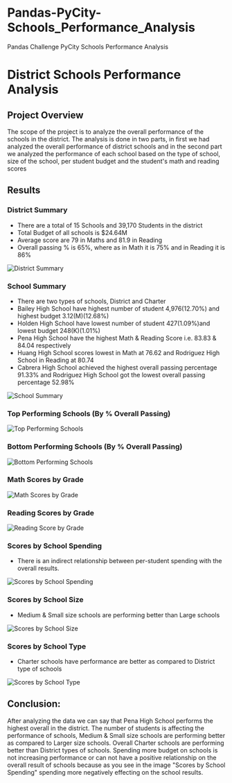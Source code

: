 # Pandas-PyCity-Schools_Performance_Analysis
Pandas Challenge PyCity Schools Performance Analysis

# District Schools Performance Analysis
## Project Overview

The scope of the project is to analyze the overall performance of the schools in the district. The analysis is done in two parts, in first we had analyzed the overall performance of district schools and in the second part we analyzed the performance of each school based on the type of school, size of the school, per student budget and the student's math and reading scores

## Results

### District Summary

- There are a total of 15 Schools and 39,170 Students in the district
- Total Budget of all schools is $24.64M
- Average score are 79 in Maths and 81.9 in Reading
- Overall passing % is 65%, where as in Math it is 75% and in Reading it is 86%

![District Summary](https://user-images.githubusercontent.com/24644072/203192444-75be875a-a677-480c-80bc-82e5fd8018a3.PNG)



### School Summary 

- There are two types of schools, District and Charter
- Bailey High School have highest number of student 4,976(12.70%) and highest budget 3.12(M)(12.68%)  
- Holden High School have lowest number of student 427(1.09%)and lowest budget 248(K)(1.01%)
- Pena High School have the highest Math & Reading Score i.e. 83.83 & 84.04 respectively
- Huang High School scores lowest in Math at 76.62 and Rodriguez High School in Reading at 80.74
- Cabrera High School achieved the highest overall passing percentage 91.33% and Rodriguez High School got the lowest overall passing percentage 52.98%

![School Summary](https://user-images.githubusercontent.com/24644072/203192537-dc5ce332-5b00-41d7-b2ea-c6239e3f2edc.PNG)



### Top Performing Schools (By % Overall Passing)

![Top Performing Schools](https://user-images.githubusercontent.com/24644072/203192605-81a450fc-5da4-46e7-83b6-ec9982a4f29a.PNG)



### Bottom Performing Schools (By % Overall Passing)

![Bottom Performing Schools](https://user-images.githubusercontent.com/24644072/203192665-bad51a62-421e-4697-9b63-378fa08689dd.PNG)



### Math Scores by Grade

![Math Scores by Grade](https://user-images.githubusercontent.com/24644072/203192729-fb15e5ea-15b8-4196-89ce-dda74986066a.PNG)


### Reading Scores by Grade

![Reading Score by Grade](https://user-images.githubusercontent.com/24644072/203192866-c519fb9e-eb13-4802-83be-a2083c327d7c.PNG)



### Scores by School Spending

- There is an indirect relationship between per-student spending with the overall results.

![Scores by School Spending](https://user-images.githubusercontent.com/24644072/203192975-0cc71684-89e2-4478-9352-f1948655e345.PNG)


### Scores by School Size

- Medium & Small size schools are performing better than Large schools  

![Scores by School Size](https://user-images.githubusercontent.com/24644072/203193033-4dc89583-2fd6-461e-8d36-5c2267a02c7f.PNG)


### Scores by School Type

- Charter schools have performance are better as compared to District type of schools

![Scores by School Type](https://user-images.githubusercontent.com/24644072/203193091-f96ff154-c8d2-4173-ab0c-a8a79b1044f6.PNG)


## Conclusion:

After analyzing the data we can say that Pena High School performs the highest overall in the district. The number of students is affecting the performance of schools, Medium & Small size schools are performing better as compared to Larger size schools. Overall Charter schools are performing better than District types of schools.
Spending more budget on schools is not increasing performance or can not have a positive relationship on the overall result of schools because as you see in the image "Scores by School Spending" spending more negatively effecting on the school results.  

